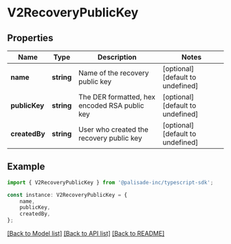 # V2RecoveryPublicKey


## Properties

Name | Type | Description | Notes
------------ | ------------- | ------------- | -------------
**name** | **string** | Name of the recovery public key | [optional] [default to undefined]
**publicKey** | **string** | The DER formatted, hex encoded RSA public key | [optional] [default to undefined]
**createdBy** | **string** | User who created the recovery public key | [optional] [default to undefined]

## Example

```typescript
import { V2RecoveryPublicKey } from '@palisade-inc/typescript-sdk';

const instance: V2RecoveryPublicKey = {
    name,
    publicKey,
    createdBy,
};
```

[[Back to Model list]](../README.md#documentation-for-models) [[Back to API list]](../README.md#documentation-for-api-endpoints) [[Back to README]](../README.md)
